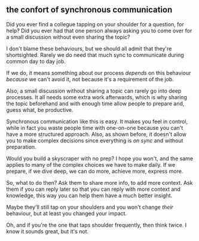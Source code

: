 ## the confort of synchronous communication

Did you ever find a collegue tapping on your shoulder for a question, for help?
Did you ever had that one person always asking you to come over for a small discussion without even sharing the topic?

I don't blame these behaviours, but we should all admit that they're shortsighted. Rarely we do need that much sync to communicate during common day to day job.

If we do, it means something about our process _depends_ on this behaviour _because_ we can't avoid it, not because it's a requirement of the job.

Also, a small discussion without sharing a topic can rarely go into deep processes. It all needs some extra work afterwards, which is why sharing the topic beforehand and with enough time allow people to prepare and, guess what, be productive.

Synchronous communication like this is easy. It makes you feel in control, while in fact you waste people time with one-on-one because you can't have a more structured approach.
Also, as shown before, it doesn't allow you to make complex decisions since everything is _on sync_ and without preparation.

Would you build a skyscraper with no prep? I hope you won't, and the same applies to many of the complex choices we have to make daily. If we prepare, if we dive deep, we can do more, achieve more, express more.

So, what to do then?
Ask them to share more info, to add more context. Ask them if you can reply later so that you can reply with more context and knowledge, this way you can help them have a much better insight.

Maybe they'll still tap on your shoulders and you won't change _their_ behaviour, but at least you changed your impact.

Oh, and if you're the one that taps shoulder frequently, then think twice.
I know it sounds great, but it's not.
